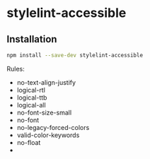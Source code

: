# stylelint-accessible

## Installation

```bash
npm install --save-dev stylelint-accessible
```



Rules:

- no-text-align-justify
- logical-rtl
- logical-ttb
- logical-all
- no-font-size-small
- no-font
- no-legacy-forced-colors
- valid-color-keywords
- no-float
-
